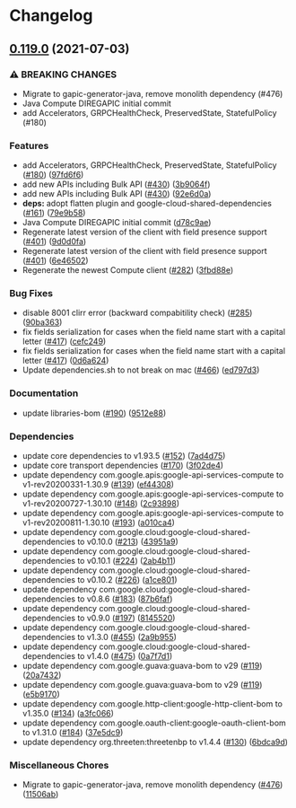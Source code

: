 # Changelog

## [0.119.0](https://www.github.com/googleapis/java-compute/compare/v0.118.0...v0.119.0) (2021-07-03)


### ⚠ BREAKING CHANGES

* Migrate to gapic-generator-java, remove monolith dependency (#476)
* Java Compute DIREGAPIC initial commit
* add Accelerators, GRPCHealthCheck, PreservedState, StatefulPolicy (#180)

### Features

* add Accelerators, GRPCHealthCheck, PreservedState, StatefulPolicy ([#180](https://www.github.com/googleapis/java-compute/issues/180)) ([97fd6f6](https://www.github.com/googleapis/java-compute/commit/97fd6f60b68fd2bb6d6c00d180b80955e7621bf8))
* add new APIs including Bulk API ([#430](https://www.github.com/googleapis/java-compute/issues/430)) ([3b9064f](https://www.github.com/googleapis/java-compute/commit/3b9064f4eea9a2d8e153dc2a9dc7e477c341fef4))
* add new APIs including Bulk API ([#430](https://www.github.com/googleapis/java-compute/issues/430)) ([92e6d0a](https://www.github.com/googleapis/java-compute/commit/92e6d0a02228bc8b059ae637b702e7801ab0ad18))
* **deps:** adopt flatten plugin and google-cloud-shared-dependencies ([#161](https://www.github.com/googleapis/java-compute/issues/161)) ([79e9b58](https://www.github.com/googleapis/java-compute/commit/79e9b582f79164c2b519cecfdaed1165b18b70e8))
* Java Compute DIREGAPIC initial commit ([d78c9ae](https://www.github.com/googleapis/java-compute/commit/d78c9aec86afa502e171ee7a339ce3c19df61c6c))
* Regenerate latest version of the client with field presence support ([#401](https://www.github.com/googleapis/java-compute/issues/401)) ([9d0d0fa](https://www.github.com/googleapis/java-compute/commit/9d0d0fa61f15832197d8b5520bdef51530873736))
* Regenerate latest version of the client with field presence support ([#401](https://www.github.com/googleapis/java-compute/issues/401)) ([6e46502](https://www.github.com/googleapis/java-compute/commit/6e46502f12416fe6f1de859898f40b3a6edcd57c))
* Regenerate the newest Compute client ([#282](https://www.github.com/googleapis/java-compute/issues/282)) ([3fbd88e](https://www.github.com/googleapis/java-compute/commit/3fbd88e1466be9f0f8f8f1cb1eb9cc6f88e99a74))


### Bug Fixes

* disable 8001 clirr error (backward compabitility check) ([#285](https://www.github.com/googleapis/java-compute/issues/285)) ([90ba363](https://www.github.com/googleapis/java-compute/commit/90ba363e90def56a78decda4ef567c0c71c6e5d7))
* fix fields serialization for cases when the field name start with a capital letter ([#417](https://www.github.com/googleapis/java-compute/issues/417)) ([cefc249](https://www.github.com/googleapis/java-compute/commit/cefc249e26c684e4762cd97ea8acf7f953953f43))
* fix fields serialization for cases when the field name start with a capital letter ([#417](https://www.github.com/googleapis/java-compute/issues/417)) ([0d6a624](https://www.github.com/googleapis/java-compute/commit/0d6a624bcec4a269922766e092b0dd8af1be948e))
* Update dependencies.sh to not break on mac ([#466](https://www.github.com/googleapis/java-compute/issues/466)) ([ed797d3](https://www.github.com/googleapis/java-compute/commit/ed797d3ba8635afb75020faefd71899aeeaba2d1))


### Documentation

* update libraries-bom ([#190](https://www.github.com/googleapis/java-compute/issues/190)) ([9512e88](https://www.github.com/googleapis/java-compute/commit/9512e88234a45bc184e2ef6274e00c3816cd0535))


### Dependencies

* update core dependencies to v1.93.5 ([#152](https://www.github.com/googleapis/java-compute/issues/152)) ([7ad4d75](https://www.github.com/googleapis/java-compute/commit/7ad4d753a98047282ba52e6f6c0f6a9ec24b9f30))
* update core transport dependencies ([#170](https://www.github.com/googleapis/java-compute/issues/170)) ([3f02de4](https://www.github.com/googleapis/java-compute/commit/3f02de4a0ea495fb7a6e3c269774e540e6f9667e))
* update dependency com.google.apis:google-api-services-compute to v1-rev20200331-1.30.9 ([#139](https://www.github.com/googleapis/java-compute/issues/139)) ([ef44308](https://www.github.com/googleapis/java-compute/commit/ef443088f3790e8ea8f56f7512127bf4307b9748))
* update dependency com.google.apis:google-api-services-compute to v1-rev20200727-1.30.10 ([#148](https://www.github.com/googleapis/java-compute/issues/148)) ([2c93898](https://www.github.com/googleapis/java-compute/commit/2c93898ea52604c714999b24fa74cc43fd58a112))
* update dependency com.google.apis:google-api-services-compute to v1-rev20200811-1.30.10 ([#193](https://www.github.com/googleapis/java-compute/issues/193)) ([a010ca4](https://www.github.com/googleapis/java-compute/commit/a010ca41e280448bdc0e6431489a6aeee3b29cd4))
* update dependency com.google.cloud:google-cloud-shared-dependencies to v0.10.0 ([#213](https://www.github.com/googleapis/java-compute/issues/213)) ([43951a9](https://www.github.com/googleapis/java-compute/commit/43951a9d0547c61930a5bdc983f319e5e7951d01))
* update dependency com.google.cloud:google-cloud-shared-dependencies to v0.10.1 ([#224](https://www.github.com/googleapis/java-compute/issues/224)) ([2ab4b11](https://www.github.com/googleapis/java-compute/commit/2ab4b112f9d4da84cd34058e69c2a7dd9646c148))
* update dependency com.google.cloud:google-cloud-shared-dependencies to v0.10.2 ([#226](https://www.github.com/googleapis/java-compute/issues/226)) ([a1ce801](https://www.github.com/googleapis/java-compute/commit/a1ce801fe6b2dcda86355caf79467023b430cea8))
* update dependency com.google.cloud:google-cloud-shared-dependencies to v0.8.6 ([#183](https://www.github.com/googleapis/java-compute/issues/183)) ([87b6faf](https://www.github.com/googleapis/java-compute/commit/87b6faf92be991365c190cb3067ecb184bf0c0a1))
* update dependency com.google.cloud:google-cloud-shared-dependencies to v0.9.0 ([#197](https://www.github.com/googleapis/java-compute/issues/197)) ([8145520](https://www.github.com/googleapis/java-compute/commit/81455209a42016a2d09f67d4b7c09157db11d828))
* update dependency com.google.cloud:google-cloud-shared-dependencies to v1.3.0 ([#455](https://www.github.com/googleapis/java-compute/issues/455)) ([2a9b955](https://www.github.com/googleapis/java-compute/commit/2a9b9558150be14e3caab7559656074f044cc9b4))
* update dependency com.google.cloud:google-cloud-shared-dependencies to v1.4.0 ([#475](https://www.github.com/googleapis/java-compute/issues/475)) ([0a7f7d1](https://www.github.com/googleapis/java-compute/commit/0a7f7d1044972ca5b922bb43f79b70766583f50d))
* update dependency com.google.guava:guava-bom to v29 ([#119](https://www.github.com/googleapis/java-compute/issues/119)) ([20a7432](https://www.github.com/googleapis/java-compute/commit/20a7432b25c93f6d027eb5bb20baedc6cb3e6a0b))
* update dependency com.google.guava:guava-bom to v29 ([#119](https://www.github.com/googleapis/java-compute/issues/119)) ([e5b9170](https://www.github.com/googleapis/java-compute/commit/e5b9170ad3d746a9cd724b0a7e3f69b8ebde6c67))
* update dependency com.google.http-client:google-http-client-bom to v1.35.0 ([#134](https://www.github.com/googleapis/java-compute/issues/134)) ([a3fc066](https://www.github.com/googleapis/java-compute/commit/a3fc0668aedef440e1931ef568d8237e3903bd74))
* update dependency com.google.oauth-client:google-oauth-client-bom to v1.31.0 ([#184](https://www.github.com/googleapis/java-compute/issues/184)) ([37e5dc9](https://www.github.com/googleapis/java-compute/commit/37e5dc99619062164b35dd71986be083990a2e93))
* update dependency org.threeten:threetenbp to v1.4.4 ([#130](https://www.github.com/googleapis/java-compute/issues/130)) ([6bdca9d](https://www.github.com/googleapis/java-compute/commit/6bdca9d50bed44e0ec985b9556372f1675f09bea))


### Miscellaneous Chores

* Migrate to gapic-generator-java, remove monolith dependency ([#476](https://www.github.com/googleapis/java-compute/issues/476)) ([11506ab](https://www.github.com/googleapis/java-compute/commit/11506ab2cc2a7bdf541baf79671aa7a0ce61a95d))
